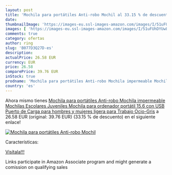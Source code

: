 ```yaml
---
layout: post
title: 'Mochila para portátiles Anti-robo Mochil al 33.15 % de descuento'
date: 
thumbnailImage: 'https://images-eu.ssl-images-amazon.com/images/I/51uFUhDYUwL._SL200_.jpg'
images: [ 'https://images-eu.ssl-images-amazon.com/images/I/51uFUhDYUwL._SL200_.jpg' ]
comments: true
category: ofertas
author: ring
slug: 'B077D3Q27D-es'
description:
actualPrice: 26.58 EUR
currency: EUR
price: 26.58
comparePrice: 39.76 EUR
inStock: true
prodname: 'Mochila para portátiles Anti-robo Mochila impermeable Mochilas Escolares Juveniles Mochila para ordenador portátil 15.6 con USB Puerto de Carga para hombres y mujeres ligera para Trabajo Ocio-Gris'
country: 'es'
---
```


Ahora mismo tienes [Mochila para portátiles Anti-robo Mochila impermeable Mochilas Escolares Juveniles Mochila para ordenador portátil 15.6 con USB Puerto de Carga para hombres y mujeres ligera para Trabajo Ocio-Gris](https://www.amazon.es/dp/B077D3Q27D/?tag=tolees-21) a 26.58 EUR (original: 39.76 EUR) (33.15 %  de descuento) en el siguiente enlace!

[![Mochila para portátiles Anti-robo Mochil](https://images-eu.ssl-images-amazon.com/images/I/51uFUhDYUwL._SL200_.jpg)](https://www.amazon.es/dp/B077D3Q27D/?tag=tolees-21)

Características:


[Visítala!!!](https://www.amazon.es/dp/B077D3Q27D/?tag=tolees-21)

Links participate in Amazon Associate program and might generate a comission on qualifying sales
